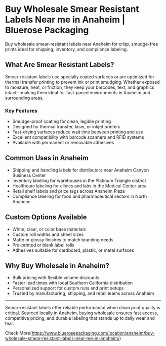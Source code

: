 # Buy Wholesale Smear Resistant Labels Near me in Anaheim | Bluerose Packaging

Buy wholesale smear-resistant labels near Anaheim for crisp, smudge-free prints ideal for shipping, inventory, and compliance labeling.

## What Are Smear Resistant Labels?

Smear-resistant labels use specially coated surfaces or are optimized for thermal transfer printing to prevent ink or print smudging. Whether exposed to moisture, heat, or friction, they keep your barcodes, text, and graphics intact—making them ideal for fast-paced environments in Anaheim and surrounding areas.

### Key Features

- Smudge-proof coating for clean, legible printing  
- Designed for thermal transfer, laser, or inkjet printers  
- Fast-drying surfaces reduce wait time between printing and use  
- Excellent compatibility with barcode scanners and RFID systems  
- Available with permanent or removable adhesives  

## Common Uses in Anaheim

- Shipping and handling labels for distributors near Anaheim Canyon Business Center  
- Inventory labeling for warehouses in the Platinum Triangle district  
- Healthcare labeling for clinics and labs in the Medical Center area  
- Retail shelf labels and price tags across Anaheim Plaza  
- Compliance labeling for food and pharmaceutical sectors in North Anaheim  

## Custom Options Available

- White, clear, or color base materials  
- Custom roll widths and sheet sizes  
- Matte or glossy finishes to match branding needs  
- Pre-printed or blank label rolls  
- Adhesives suitable for cardboard, plastic, or metal surfaces  

## Why Buy Wholesale in Anaheim?

- Bulk pricing with flexible volume discounts  
- Faster lead times with local Southern California distribution  
- Personalized support for custom runs and print setups  
- Trusted by manufacturing, shipping, and retail teams across Anaheim  

---

Smear-resistant labels offer reliable performance when clean print quality is critical. Sourced locally in Anaheim, buying wholesale ensures fast access, competitive pricing, and durable labeling that stands up to daily wear and tear.

Check More(https://www.bluerosepackaging.com/location/anaheim/buy-wholesale-smear-resistant-labels-near-me-in-anaheim/)
